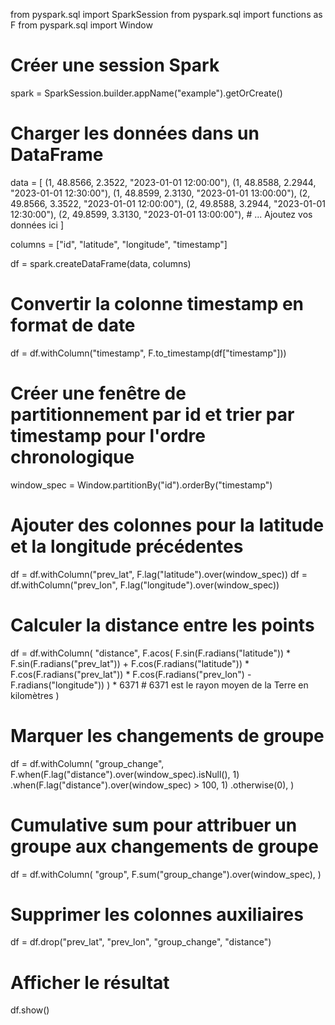 from pyspark.sql import SparkSession
from pyspark.sql import functions as F
from pyspark.sql import Window

# Créer une session Spark
spark = SparkSession.builder.appName("example").getOrCreate()

# Charger les données dans un DataFrame
data = [
    (1, 48.8566, 2.3522, "2023-01-01 12:00:00"),
    (1, 48.8588, 2.2944, "2023-01-01 12:30:00"),
    (1, 48.8599, 2.3130, "2023-01-01 13:00:00"),
    (2, 49.8566, 3.3522, "2023-01-01 12:00:00"),
    (2, 49.8588, 3.2944, "2023-01-01 12:30:00"),
    (2, 49.8599, 3.3130, "2023-01-01 13:00:00"),
    # ... Ajoutez vos données ici
]

columns = ["id", "latitude", "longitude", "timestamp"]

df = spark.createDataFrame(data, columns)

# Convertir la colonne timestamp en format de date
df = df.withColumn("timestamp", F.to_timestamp(df["timestamp"]))

# Créer une fenêtre de partitionnement par id et trier par timestamp pour l'ordre chronologique
window_spec = Window.partitionBy("id").orderBy("timestamp")

# Ajouter des colonnes pour la latitude et la longitude précédentes
df = df.withColumn("prev_lat", F.lag("latitude").over(window_spec))
df = df.withColumn("prev_lon", F.lag("longitude").over(window_spec))

# Calculer la distance entre les points
df = df.withColumn(
    "distance",
    F.acos(
        F.sin(F.radians("latitude")) * F.sin(F.radians("prev_lat"))
        + F.cos(F.radians("latitude"))
        * F.cos(F.radians("prev_lat"))
        * F.cos(F.radians("prev_lon") - F.radians("longitude"))
    )
    * 6371  # 6371 est le rayon moyen de la Terre en kilomètres
)

# Marquer les changements de groupe
df = df.withColumn(
    "group_change",
    F.when(F.lag("distance").over(window_spec).isNull(), 1)
    .when(F.lag("distance").over(window_spec) > 100, 1)
    .otherwise(0),
)

# Cumulative sum pour attribuer un groupe aux changements de groupe
df = df.withColumn(
    "group",
    F.sum("group_change").over(window_spec),
)

# Supprimer les colonnes auxiliaires
df = df.drop("prev_lat", "prev_lon", "group_change", "distance")

# Afficher le résultat
df.show()
